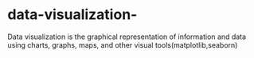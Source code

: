 # data-visualization-
Data visualization is the graphical representation of information and data using charts, graphs, maps, and other visual tools(matplotlib,seaborn)
